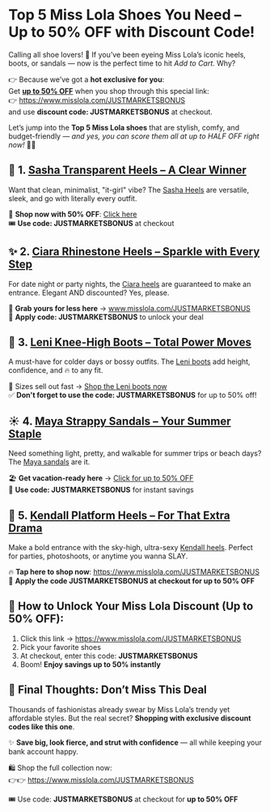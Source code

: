 <h1>Top 5 Miss Lola Shoes You Need – Up to 50% OFF with Discount Code!</h1>
<p>Calling all shoe lovers! 💃 If you’ve been eyeing Miss Lola’s iconic heels, boots, or sandals — now is the perfect time to hit <em>Add to Cart</em>. Why?</p>
<p>👉 Because we’ve got a <strong>hot exclusive for you</strong>:<br>
Get <strong><a href="https://www.misslola.com/JUSTMARKETSBONUS" target="_blank">up to 50% OFF</a></strong> when you shop through this special link:<br>
👉 <a href="https://www.misslola.com/JUSTMARKETSBONUS" target="_blank" rel="noopener">https://www.misslola.com/JUSTMARKETSBONUS</a><br>
and use <strong>discount code: JUSTMARKETSBONUS</strong> at checkout.</p>
<p>Let’s jump into the <strong>Top 5 Miss Lola shoes</strong> that are stylish, comfy, and budget-friendly — <em>and yes, you can score them all at up to HALF OFF right now!</em> 👠✨</p>
<h2>🖤 1. <a href="https://www.misslola.com/JUSTMARKETSBONUS" target="_blank" rel="noopener">Sasha Transparent Heels – A Clear Winner</a></h2>
<p>Want that clean, minimalist, "it-girl" vibe? The <a href="https://www.misslola.com/JUSTMARKETSBONUS" target="_blank" rel="noopener">Sasha Heels</a> are versatile, sleek, and go with literally every outfit.</p>
<p>🔗 <strong>Shop now with 50% OFF</strong>: <a href="https://www.misslola.com/JUSTMARKETSBONUS" target="_blank" rel="noopener">Click here</a><br>
🎟️ <strong>Use code: JUSTMARKETSBONUS</strong> at checkout</p>
<h2>✨ 2. <a href="https://www.misslola.com/JUSTMARKETSBONUS" target="_blank" rel="noopener">Ciara Rhinestone Heels – Sparkle with Every Step</a></h2>
<p>For date night or party nights, the <a href="https://www.misslola.com/JUSTMARKETSBONUS" target="_blank" rel="noopener">Ciara heels</a> are guaranteed to make an entrance. Elegant AND discounted? Yes, please.</p>
<p>💎 <strong>Grab yours for less here</strong> → <a href="https://www.misslola.com/JUSTMARKETSBONUS" target="_blank" rel="noopener">www.misslola.com/JUSTMARKETSBONUS</a><br>
🎉 <strong>Apply code: JUSTMARKETSBONUS</strong> to unlock your deal</p>
<h2>👢 3. <a href="https://www.misslola.com/JUSTMARKETSBONUS" target="_blank" rel="noopener">Leni Knee-High Boots – Total Power Moves</a></h2>
<p>A must-have for colder days or bossy outfits. The <a href="https://www.misslola.com/JUSTMARKETSBONUS" target="_blank" rel="noopener">Leni boots</a> add height, confidence, and 🔥 to any fit.</p>
<p>🚨 Sizes sell out fast → <a href="https://www.misslola.com/JUSTMARKETSBONUS" target="_blank" rel="noopener">Shop the Leni boots now</a><br>
✅ <strong>Don't forget to use the code: JUSTMARKETSBONUS</strong> for up to 50% off!</p>
<h2>☀️ 4. <a href="https://www.misslola.com/JUSTMARKETSBONUS" target="_blank" rel="noopener">Maya Strappy Sandals – Your Summer Staple</a></h2>
<p>Need something light, pretty, and walkable for summer trips or beach days? The <a href="https://www.misslola.com/JUSTMARKETSBONUS" target="_blank" rel="noopener">Maya sandals</a> are it.</p>
<p>🏖️ <strong>Get vacation-ready here</strong> → <a href="https://www.misslola.com/JUSTMARKETSBONUS" target="_blank" rel="noopener">Click for up to 50% OFF</a><br>
🎁 <strong>Use code: JUSTMARKETSBONUS</strong> for instant savings</p>
<h2>💃 5. <a href="https://www.misslola.com/JUSTMARKETSBONUS" target="_blank" rel="noopener">Kendall Platform Heels – For That Extra Drama</a></h2>
<p>Make a bold entrance with the sky-high, ultra-sexy <a href="https://www.misslola.com/JUSTMARKETSBONUS" target="_blank" rel="noopener">Kendall heels</a>. Perfect for parties, photoshoots, or anytime you wanna SLAY.</p>
<p>🔥 <strong>Tap here to shop now</strong>: <a href="https://www.misslola.com/JUSTMARKETSBONUS" target="_blank" rel="noopener">https://www.misslola.com/JUSTMARKETSBONUS</a><br>
💸 <strong>Apply the code JUSTMARKETSBONUS at checkout for up to 50% OFF</strong></p>
<h2>🎯 How to Unlock Your Miss Lola Discount (Up to 50% OFF):</h2>
<ol>
<li>Click this link → <a href="https://www.misslola.com/JUSTMARKETSBONUS" target="_blank" rel="noopener">https://www.misslola.com/JUSTMARKETSBONUS</a></li>
<li>Pick your favorite shoes</li>
<li>At checkout, enter this code: <strong>JUSTMARKETSBONUS</strong></li>
<li>Boom! <strong>Enjoy savings up to 50% instantly</strong></li>
</ol>
<h2>💬 Final Thoughts: Don’t Miss This Deal</h2>
<p>Thousands of fashionistas already swear by Miss Lola’s trendy yet affordable styles. But the real secret? <strong>Shopping with exclusive discount codes like this one</strong>.</p>
<p>✨ <strong>Save big, look fierce, and strut with confidence</strong> — all while keeping your bank account happy.</p>
<p>🛍️ Shop the full collection now:<br>
👉👉 <a href="https://www.misslola.com/JUSTMARKETSBONUS" target="_blank" rel="noopener">https://www.misslola.com/JUSTMARKETSBONUS</a></p>
<p>🎟️ Use code: <strong>JUSTMARKETSBONUS</strong> at checkout for <strong>up to 50% OFF</strong></p>
